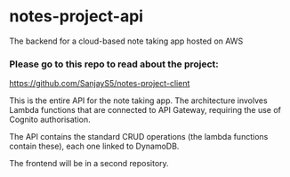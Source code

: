 # notes-project-api

The backend for a cloud-based note taking app hosted on AWS

### Please go to this repo to read about the project:

https://github.com/SanjayS5/notes-project-client

This is the entire API for the note taking app. The architecture involves Lambda functions 
that are connected to API Gateway, requiring the use of Cognito authorisation. 

The API contains the standard CRUD operations (the lambda functions contain these), each one linked to DynamoDB. 

The frontend will be in a second repository.
